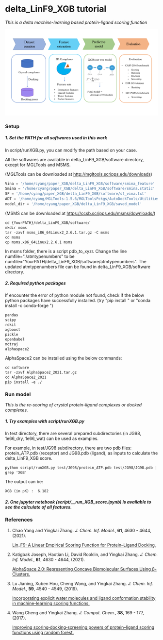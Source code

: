 # delta_LinF9_XGB tutorial

*This is a delta machine-learning based protein-ligand scoring function*

<img src="plot.png" alt="plot" style="zoom:15;" />

### Setup

##### 1. Set the PATH for all softwares used in this work

In script/runXGB.py, you can modify the path based on your case.

All the softwares are available in delta_LinF9_XGB/software directory, except for MGLTools and MSMS.

(MGLTools can be downloaded at http://mgltools.scripps.edu/downloads)

```python
Vina = '/home/cyang/paper_XGB/delta_LinF9_XGB/software/smina_feature'
Smina = '/home/cyang/paper_XGB/delta_LinF9_XGB/software/smina.static'
SF = '/home/cyang/paper_XGB/delta_LinF9_XGB/software/sf_vina.txt'
ADT = '/home/cyang/MGLTools-1.5.6/MGLToolsPckgs/AutoDockTools/Utilities24/prepare_receptor4.py'
model_dir = '/home/cyang/paper_XGB/delta_LinF9_XGB/saved_model'
```

(MSMS can be downloaded at https://ccsb.scripps.edu/msms/downloads/)

```
cd {YourPATH}/delta_LinF9_XGB/software/
mkdir msms
tar -zxvf msms_i86_64Linux2_2.6.1.tar.gz -C msms
cd msms
cp msms.x86_64Linux2.2.6.1 msms
```

In msms folder, there is a script pdb_to_xyzr. Change the line numfile="./atmtypenumbers" to be numfile="YourPATH/delta_LinF9_XGB/software/atmtypenumbers". The updated atmtypenumbers file can be found in delta_LinF9_XGB/software directory.

##### 2. Required python packages

If encounter the error of python module not found, check if the below python packages have successfully installed. (try "pip install " or "conda install -c conda-forge ")

```
pandas
scipy
rdkit
xgboost
pickle
openbabel
mdtraj
alphaspace2
```

AlphaSpace2 can be installed using the below commands:

```
cd software
tar -zxvf AlphaSpace2_2021.tar.gz
cd AlphaSpace2_2021
pip install -e ./
```



### **Run model**

*This is the re-scoring of crystal protein-ligand complexes or docked complexes.*

##### 1. Try examples with script/runXGB.py

In test directory, there are several prepared subdirectories (in JG98, 1e66_dry, 1e66_wat) can be used as examples. 

For example, in test/JG98 subdirectory, there are two pdb files: protein_ATP.pdb (receptor) and JG98.pdb (ligand), as inputs to calculate the delta_LinF9_XGB score.

```shell
python script/runXGB.py test/JG98/protein_ATP.pdb test/JG98/JG98.pdb | grep 'XGB'
```

The output can be:

```shell
XGB (in pK) :  6.182
```



##### 2. One jupyter notebook (script/__run_XGB_score.ipynb) is available to see the calculate of all features.



### References

1. Chao Yang and Yingkai Zhang. *J. Chem. Inf. Model.*, **61**, 4630 - 4644, (2021).

   [Lin_F9: A Linear Empirical Scoring Function for Protein–Ligand Docking.](http://dx.doi.org/10.1021/acs.jcim.1c00737)

2. Katigbak Joseph, Haotian Li, David Rooklin, and Yingkai Zhang. *J. Chem. Inf. Model.*, **61**, 4630 - 4644, (2021).

   [AlphaSpace 2.0: Representing Concave Biomolecular Surfaces Using β-Clusters.](https://doi.org/10.1021/acs.jcim.9b00652)

3. Lu Jianing, Xuben Hou, Cheng Wang, and Yingkai Zhang. *J. Chem. Inf. Model.*, **59**, 4540 - 4549, (2019).

   [Incorporating explicit water molecules and ligand conformation stability in machine-learning scoring functions.](https://doi.org/10.1021/acs.jcim.9b00645)

4. Wang Cheng and Yingkai Zhang. *J. Comput. Chem.*, **38**, 169 - 177, (2017). 

   [Improving scoring‐docking‐screening powers of protein–ligand scoring functions using random forest.](https://doi.org/10.1002/jcc.24667)

   













